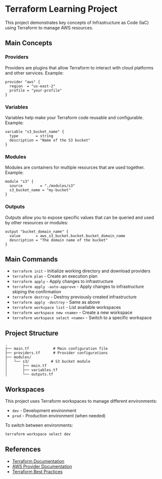 # Terraform Learning Project

This project demonstrates key concepts of Infrastructure as Code (IaC) using Terraform to manage AWS resources.

## Main Concepts

### Providers

Providers are plugins that allow Terraform to interact with cloud platforms and other services. Example:

```hcl
provider "aws" {
  region  = "us-east-2"
  profile = "your-profile"
}
```

### Variables

Variables help make your Terraform code reusable and configurable. Example:

```hcl
variable "s3_bucket_name" {
  type        = string
  description = "Name of the S3 bucket"
}
```

### Modules

Modules are containers for multiple resources that are used together. Example:

```hcl
module "s3" {
  source        = "./modules/s3"
  s3_bucket_name = "my-bucket"
}
```

### Outputs

Outputs allow you to expose specific values that can be queried and used by other resources or modules:

```hcl
output "bucket_domain_name" {
  value       = aws_s3_bucket.bucket.bucket_domain_name
  description = "The domain name of the bucket"
}
```

## Main Commands

- `terraform init` - Initialize working directory and download providers
- `terraform plan` - Create an execution plan
- `terraform apply` - Apply changes to infrastructure
- `terraform apply -auto-approve` - Apply changes to infrastructure skiping the confirmation
- `terraform destroy` - Destroy previously created infrastructure
- `terraform apply -destroy` - Same as above
- `terraform workspace list` - List available workspaces
- `terraform workspace new <name>` - Create a new workspace
- `terraform workspace select <name>` - Switch to a specific workspace

## Project Structure

```
.
├── main.tf           # Main configuration file
├── providers.tf      # Provider configurations
├── modules/
│   └── s3/          # S3 bucket module
│       ├── main.tf
│       ├── variables.tf
│       └── outputs.tf
```

## Workspaces

This project uses Terraform workspaces to manage different environments:

- `dev` - Development environment
- `prod` - Production environment (when needed)

To switch between environments:

```bash
terraform workspace select dev
```

## References

- [Terraform Documentation](https://www.terraform.io/docs)
- [AWS Provider Documentation](https://registry.terraform.io/providers/hashicorp/aws/latest/docs)
- [Terraform Best Practices](https://www.terraform-best-practices.com/)
